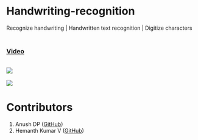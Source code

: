 # Handwriting-recognition
Recognize handwriting | Handwritten text recognition | Digitize characters
<h3><br><a href="https://youtu.be/MPOqpvWK9bg">Video</a></h3>
<br><img src="https://i.imgur.com/jPxMTdA.jpg">
<br><br><img src="https://i.imgur.com/WyQw3Pd.jpg">

# Contributors
1. Anush DP ([GitHub](https://github.com/Anush-DP))
2. Hemanth Kumar V ([GitHub](https://github.com/ser-fuyah))
